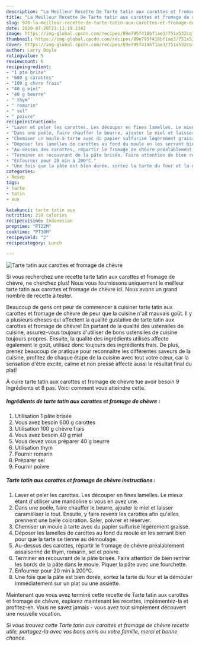 ```yaml
---
description: "La Meilleur Recette De Tarte tatin aux carottes et fromage de chèvre"
title: "La Meilleur Recette De Tarte tatin aux carottes et fromage de chèvre"
slug: 970-la-meilleur-recette-de-tarte-tatin-aux-carottes-et-fromage-de-chevre
date: 2020-07-20T21:11:19.234Z
image: https://img-global.cpcdn.com/recipes/89e795f418bf1ae3/751x532cq70/tarte-tatin-aux-carottes-et-fromage-de-chevre-photo-principale-de-la-recette.jpg
thumbnail: https://img-global.cpcdn.com/recipes/89e795f418bf1ae3/751x532cq70/tarte-tatin-aux-carottes-et-fromage-de-chevre-photo-principale-de-la-recette.jpg
cover: https://img-global.cpcdn.com/recipes/89e795f418bf1ae3/751x532cq70/tarte-tatin-aux-carottes-et-fromage-de-chevre-photo-principale-de-la-recette.jpg
author: Larry Doyle
ratingvalue: 5
reviewcount: 6
recipeingredient:
- "1 pte brise"
- "600 g carottes"
- "100 g chvre frais"
- "40 g miel"
- "40 g beurre"
- " thym"
- " romarin"
- " sel"
- " poivre"
recipeinstructions:
- "Laver et peler les carottes. Les découper en fines lamelles. Le mieux étant d&#39;utiliser une mandoline si vous en avez une."
- "Dans une poêle, faire chauffer le beurre, ajouter le miel et laisser caraméliser le tout. Ensuite, y faire revenir les carottes afin qu&#39;elles prennent une belle coloration. Saler, poivrer et réserver."
- "Chemiser un moule à tarte avec du papier sulfurisé légèrement graissé."
- "Déposer les lamelles de carottes au fond du moule en les serrant bien pour que la tarte se tienne au démoulage."
- "Au-dessus des carottes, répartir le fromage de chèvre préalablement assaisonné de thym, romarin, sel et poivre."
- "Terminer en recouvrant de la pâte brisée. Faire attention de bien rentrer les bords de la pâte dans le moule. Piquer la pâte avec une fourchette."
- "Enfourner pour 20 min à 200°C."
- "Une fois que la pâte est bien dorée, sortez la tarte du four et la démouler immédiatement sur un plat ou une assiette."
categories:
- Resep
tags:
- tarte
- tatin
- aux

katakunci: tarte tatin aux 
nutrition: 239 calories
recipecuisine: Indonesian
preptime: "PT22M"
cooktime: "PT30M"
recipeyield: "2"
recipecategory: Lunch

---
```



![Tarte tatin aux carottes et fromage de chèvre](https://img-global.cpcdn.com/recipes/89e795f418bf1ae3/751x532cq70/tarte-tatin-aux-carottes-et-fromage-de-chevre-photo-principale-de-la-recette.jpg)

Si vous recherchez une recette tarte tatin aux carottes et fromage de chèvre, ne cherchez plus! Nous vous fournissons uniquement le meilleur tarte tatin aux carottes et fromage de chèvre ici. Nous avons un grand nombre de recette à tester.

Beaucoup de gens ont peur de commencer à cuisiner tarte tatin aux carottes et fromage de chèvre de peur que la cuisine n'ait mauvais goût. Il y a plusieurs choses qui affectent la qualité gustative de tarte tatin aux carottes et fromage de chèvre! En partant de la qualité des ustensiles de cuisine, assurez-vous toujours d'utiliser de bons ustensiles de cuisine toujours propres. Ensuite, la qualité des ingrédients utilisés affecte également le goût, utilisez donc toujours des ingrédients frais. De plus, prenez beaucoup de pratique pour reconnaître les différentes saveurs de la cuisine, profitez de chaque étape de la cuisine avec tout votre cœur, car la sensation d'être excité, calme et non pressé affecte aussi le résultat final du plat!

<!--inarticleads1-->

À cuire tarte tatin aux carottes et fromage de chèvre tue avoir besoin 9 Ingrédients et 8 pas. Voici comment vous atteindre cette.

##### Ingrédients de tarte tatin aux carottes et fromage de chèvre :

1. Utilisation 1 pâte brisée
1. Vous avez besoin 600 g carottes
1. Utilisation 100 g chèvre frais
1. Vous avez besoin 40 g miel
1. Vous devez vous préparer 40 g beurre
1. Utilisation  thym
1. Fournir  romarin
1. Préparer  sel
1. Fournir  poivre




<!--inarticleads2-->

##### Tarte tatin aux carottes et fromage de chèvre instructions :

1. Laver et peler les carottes. Les découper en fines lamelles. Le mieux étant d&#39;utiliser une mandoline si vous en avez une.
1. Dans une poêle, faire chauffer le beurre, ajouter le miel et laisser caraméliser le tout. Ensuite, y faire revenir les carottes afin qu&#39;elles prennent une belle coloration. Saler, poivrer et réserver.
1. Chemiser un moule à tarte avec du papier sulfurisé légèrement graissé.
1. Déposer les lamelles de carottes au fond du moule en les serrant bien pour que la tarte se tienne au démoulage.
1. Au-dessus des carottes, répartir le fromage de chèvre préalablement assaisonné de thym, romarin, sel et poivre.
1. Terminer en recouvrant de la pâte brisée. Faire attention de bien rentrer les bords de la pâte dans le moule. Piquer la pâte avec une fourchette.
1. Enfourner pour 20 min à 200°C.
1. Une fois que la pâte est bien dorée, sortez la tarte du four et la démouler immédiatement sur un plat ou une assiette.




<!--inarticleads1-->

<p>
Maintenant que vous avez terminé cette recette de Tarte tatin aux carottes et fromage de chèvre, explorez maintenant les recettes, implémentez-la et profitez-en. Vous ne savez jamais - vous avez tout simplement découvert une nouvelle vocation.
</p>

<p>
<i>Si vous trouvez cette Tarte tatin aux carottes et fromage de chèvre recette utile, partagez-la avec vos bons amis ou votre famille, merci et bonne chance.</i>
</p>

